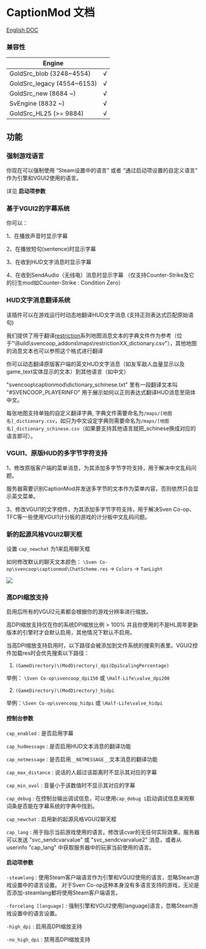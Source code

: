 # CaptionMod 文档

[English DOC](/docs/CaptionMod.md)

### 兼容性

|        Engine               |      |
|        ----                 | ---- |
| GoldSrc_blob   (3248~4554)  | √    |
| GoldSrc_legacy (4554~6153)  | √    |
| GoldSrc_new    (8684 ~)     | √    |
| SvEngine       (8832 ~)     | √    |
| GoldSrc_HL25   (>= 9884)    | √    |

## 功能

### 强制游戏语言

你现在可以强制使用 “Steam设置中的语言” 或者 “通过启动项设置的自定义语言” 作为引擎和VGUI2使用的语言。

详见 **启动项参数**

### 基于VGUI2的字幕系统

你可以：

1、在播放声音时显示字幕

2、在播放短句(sentence)时显示字幕

3、在收到HUD文字消息时显示字幕

4、在收到SendAudio（无线电）消息时显示字幕 （仅支持Counter-Strike及它的衍生mod如Counter-Strike : Condition Zero）

### HUD文字消息翻译系统

该插件可以在游戏运行时动态地翻译HUD文字消息 (支持正则表达式匹配原始语句)

我们提供了用于翻译[restriction](http://scmapdb.com/map:restriction)系列地图消息文本的字典文件作为参考（位于"\Build\svencoop_addons\maps\restrictionXX_dictionary.csv"），其他地图的消息文本也可以参照这个格式进行翻译

你可以动态翻译原版客户端的英文HUD文字消息（如友军敌人血量显示以及game_text实体显示的文本）到其他语言（如中文）

"svencoop\captionmod\dictionary_schinese.txt" 里有一段翻译文本叫 "#SVENCOOP_PLAYERINFO" 用于展示如何以正则表达式翻译HUD消息至简体中文。

每张地图支持单独的自定义翻译字典, 字典文件需要命名为`/maps/[地图名]_dictionary.csv`，如只为中文设定字典则需要命名为`/maps/[地图名]_dictionary_schinese.csv`（如果要支持其他语言就把_schinese换成对应的语言即可）。

### VGUI1、原版HUD的多字节字符支持

1、修改原版客户端的菜单消息，为其添加多字节字符支持，用于解决中文乱码问题。

服务器需要识别CaptionMod并发送多字节的文本作为菜单内容，否则依然只会显示英文菜单。

3、修改VGUI1的文字控件，为其添加多字节字符支持，用于解决Sven Co-op、TFC等一些使用VGUI1计分板的游戏的计分板中文乱码问题。

### 新的起源风格VGUI2聊天框

设置 `cap_newchat` 为1来启用聊天框

如何修改默认的聊天文本颜色： `\Sven Co-op\svencoop\captionmod\ChatScheme.res` -> `Colors` -> `TanLight`

![](/img/1.png)

### 高DPI缩放支持

启用后所有的VGUI2元素都会根据你的游戏分辨率进行缩放。

高DPI缩放支持仅在你的系统DPI缩放比例 > 100% 并且你使用的不是HL周年更新版本的引擎时才会默认启用，其他情况下默认不启用。

当高DPI缩放支持启用时，以下路径会被添加到文件系统的搜索列表里。VGUI2控件加载res时会优先搜索以下路径：

1. `(GameDirectory)\(ModDirectory)_dpi(DpiScalingPercentage)`

举例： `\Sven Co-op\svencoop_dpi150` 或 `\Half-Life\valve_dpi200`

2. `(GameDirectory)\(ModDirectory)_hidpi`

举例：`\Sven Co-op\svencoop_hidpi` 或 `\Half-Life\valve_hidpi`

#### 控制台参数

`cap_enabled` : 是否启用字幕

`cap_hudmessage` : 是否启用HUD文本消息的翻译功能

`cap_netmessage` : 是否启用`__NETMESSAGE__`文本消息的翻译功能

`cap_max_distance` : 说话的人超过该距离时不显示其对应的字幕

`cap_min_avol` : 音量小于该数值时不显示其对应的字幕

`cap_debug` : 在控制台输出调试信息，可以使用`cap_debug 1`启动调试信息来观察词条是否能在字幕系统的字典中找到。

`cap_newchat` : 启用新的起源风格VGUI2聊天框

`cap_lang` : 用于指示当前游戏使用的语言。修改该cvar的无任何实际效果。服务器可以发送 "svc_sendcvarvalue" 或 "svc_sendcvarvalue2" 消息，或者从userinfo "cap_lang" 中获取服务器中的玩家当前使用的语言。

#### 启动项参数

`-steamlang` : 使用Steam客户端语言作为引擎和VGUI2使用的语言，忽略Steam游戏设置中的语言设置。 对于Sven Co-op这种本身没有多语言支持的游戏，无论是否添加-steamlang都将使用Steam客户端语言。

`-forcelang [language]` : 强制引擎和VGUI2使用[language]语言，忽略Steam游戏设置中的语言设置。

`-high_dpi` : 启用高DPI缩放支持

`-no_high_dpi` : 禁用高DPI缩放支持